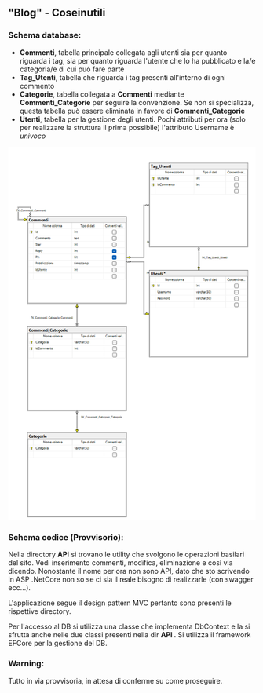 ﻿## "Blog" - Coseinutili

### Schema database:
<ul>
    <li> <b>Commenti</b>, tabella principale collegata agli utenti sia per quanto riguarda i tag,
        sia per quanto riguarda l'utente che lo ha pubblicato e la/e categoria/e di cui puó fare parte
    </li>
    <li> <b>Tag_Utenti</b>, tabella che riguarda i tag presenti all'interno di ogni commento</li>
    <li> <b>Categorie</b>, tabella collegata a <b>Commenti</b> mediante <b>Commenti_Categorie</b>
        per seguire la convenzione. Se non si specializza, questa tabella può essere eliminata in favore di <b>Commenti_Categorie</b>
    </li>
    <li>
        <b>Utenti</b>, tabella per la gestione degli utenti. Pochi attributi per ora (solo per realizzare la struttura il prima possibile)
        l'attributo Username è <i>univoco</i>
    </li>
</ul>


![Db_Schema](/WebApplication1/Media/Db_diagram_ci.png)


### Schema codice (Provvisorio):
Nella directory <b>API</b> si trovano le utility che svolgono le operazioni basilari del sito.
Vedi inserimento commenti, modifica, eliminazione e così via dicendo.
Nonostante il nome per ora non sono API, dato che sto scrivendo in ASP .NetCore non so se ci sia 
il reale bisogno di realizzarle (con swagger ecc...).

L'applicazione segue il design pattern MVC pertanto sono presenti le rispettive directory.


Per l'accesso al DB si utilizza una classe che implementa DbContext e la si sfrutta anche nelle due 
classi presenti nella dir <b> API </b>. Si utilizza il framework EFCore per la gestione del DB.

### Warning:
Tutto in via provvisoria, in attesa di conferme su come proseguire.

